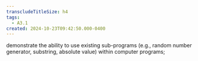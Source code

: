 ```yaml
---
transcludeTitleSize: h4
tags:
  - A3.1
created: 2024-10-23T09:42:50.000-0400
---
```

demonstrate the ability to use existing sub-programs (e.g., random number generator, substring, absolute value) within computer programs;